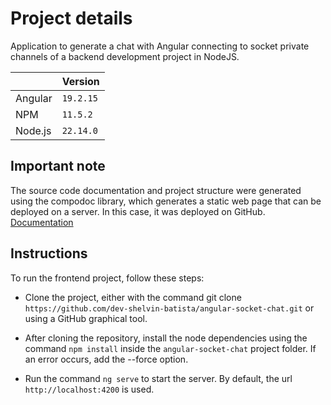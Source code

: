 # Project details

Application to generate a chat with Angular connecting to socket private channels of a backend development project in NodeJS.

|                |Version							|
|----------------|-------------------------------|
|Angular|`19.2.15`            |
|NPM          |`11.5.2`            |
|Node.js          |`22.14.0`|

## Important note 

The source code documentation and project structure were generated using the compodoc library, which generates a static web page that can be deployed on a server. In this case, it was deployed on GitHub. [Documentation](https://dev-shelvin-batista.github.io/angular-socket-chat/)

## Instructions

To run the frontend project, follow these steps:

- Clone the project, either with the command git clone `https://github.com/dev-shelvin-batista/angular-socket-chat.git` or using a GitHub graphical tool.

- After cloning the repository, install the node dependencies using the command `npm install` inside the `angular-socket-chat` project folder. If an error occurs, add the --force option.

- Run the command `ng serve` to start the server. By default, the url `http://localhost:4200` is used.